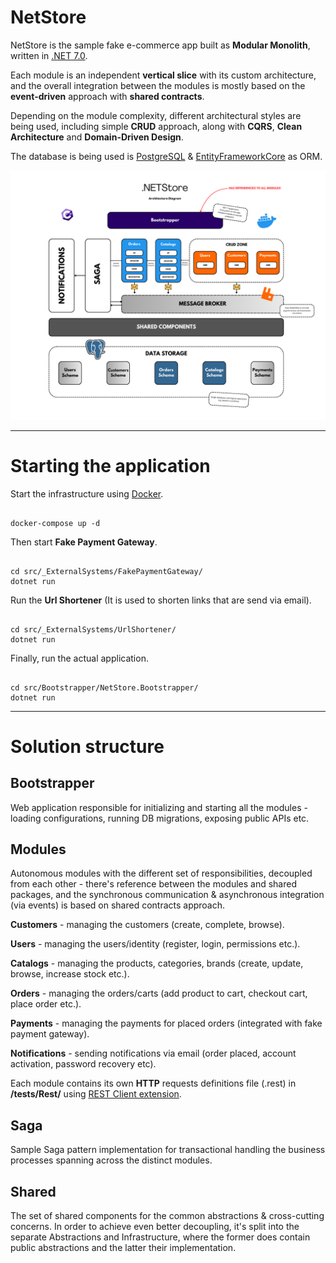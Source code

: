 # NetStore

NetStore is the sample fake e-commerce app built as **Modular Monolith**, written in [.NET 7.0](https://dotnet.microsoft.com/en-us/download/dotnet/7.0).

Each module is an independent **vertical slice** with its custom architecture, and the overall integration between the modules is mostly based on the **event-driven** approach with **shared contracts**.

Depending on the module complexity, different architectural styles are being used, including simple **CRUD** approach, along with **CQRS**, **Clean Architecture** and **Domain-Driven Design**.

The database is being used is [PostgreSQL](https://www.postgresql.org/) & [EntityFrameworkCore](https://learn.microsoft.com/en-us/ef/core/) as ORM.

![NetStore](https://github.com/str4n/NetStore/blob/master/NetStore.png)
<hr>

# Starting the application

Start the infrastructure using [Docker](https://www.docker.com/).

```

docker-compose up -d

```

Then start **Fake Payment Gateway**.

```

cd src/_ExternalSystems/FakePaymentGateway/
dotnet run

```

Run the **Url Shortener** (It is used to shorten links that are send via email).

```

cd src/_ExternalSystems/UrlShortener/
dotnet run

```

Finally, run the actual application.

```

cd src/Bootstrapper/NetStore.Bootstrapper/
dotnet run

```
<hr>

# Solution structure

## Bootstrapper
Web application responsible for initializing and starting all the modules - loading configurations, running DB migrations, exposing public APIs etc.

## Modules
Autonomous modules with the different set of responsibilities, decoupled from each other - there's reference between the modules and shared packages, and the synchronous communication & asynchronous integration (via events) is based on shared contracts approach.


**Customers** - managing the customers (create, complete, browse).

**Users** - managing the users/identity (register, login, permissions etc.).

**Catalogs** - managing the products, categories, brands (create, update, browse, increase stock etc.).

**Orders** - managing the orders/carts (add product to cart, checkout cart, place order etc.).

**Payments** - managing the payments for placed orders (integrated with fake payment gateway).

**Notifications** - sending notifications via email (order placed, account activation, password recovery etc).


Each module contains its own **HTTP** requests definitions file (.rest) in **/tests/Rest/** using [REST Client extension](https://marketplace.visualstudio.com/items?itemName=humao.rest-client).

## Saga
Sample Saga pattern implementation for transactional handling the business processes spanning across the distinct modules.

## Shared
The set of shared components for the common abstractions & cross-cutting concerns. 
In order to achieve even better decoupling, it's split into the separate Abstractions and Infrastructure, where the former does contain public abstractions and the latter their implementation.
